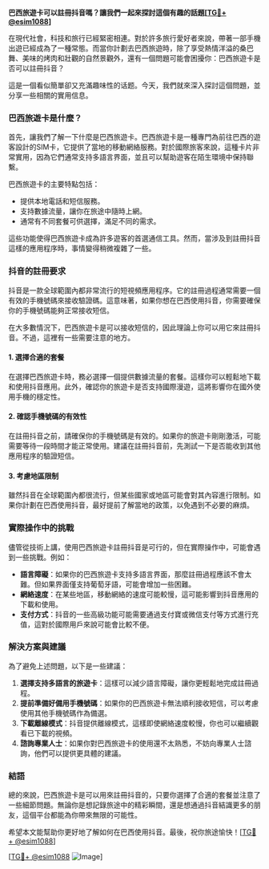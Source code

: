 **巴西旅遊卡可以註冊抖音嗎？讓我們一起來探討這個有趣的話題[[TG💪+ @esim1088](https://t.me/s/esim1088)]**

在現代社會，科技和旅行已經緊密相連。對於許多旅行愛好者來說，帶著一部手機出遊已經成為了一種常態。而當你計劃去巴西旅遊時，除了享受熱情洋溢的桑巴舞、美味的烤肉和壯觀的自然景觀外，還有一個問題可能會困擾你：巴西旅遊卡是否可以註冊抖音？

這是一個看似簡單卻又充滿趣味性的话题。今天，我們就來深入探討這個問題，並分享一些相關的實用信息。

### 巴西旅遊卡是什麼？

首先，讓我們了解一下什麼是巴西旅遊卡。巴西旅遊卡是一種專門為前往巴西的遊客設計的SIM卡，它提供了當地的移動網絡服務。對於國際旅客來說，這種卡片非常實用，因為它們通常支持多語言界面，並且可以幫助遊客在陌生環境中保持聯繫。

巴西旅遊卡的主要特點包括：

- 提供本地電話和短信服務。
- 支持數據流量，讓你在旅途中隨時上網。
- 通常有不同套餐可供選擇，滿足不同的需求。

這些功能使得巴西旅遊卡成為許多遊客的首選通信工具。然而，當涉及到註冊抖音這樣的應用程序時，事情變得稍微複雜了一些。

### 抖音的註冊要求

抖音是一款全球範圍內都非常流行的短視頻應用程序。它的註冊過程通常需要一個有效的手機號碼來接收驗證碼。這意味著，如果你想在巴西使用抖音，你需要確保你的手機號碼能夠正常接收短信。

在大多數情況下，巴西旅遊卡是可以接收短信的，因此理論上你可以用它來註冊抖音。不過，這裡有一些需要注意的地方。

#### 1. 選擇合適的套餐

在選擇巴西旅遊卡時，務必選擇一個提供數據流量的套餐。這樣你可以輕鬆地下載和使用抖音應用。此外，確認你的旅遊卡是否支持國際漫遊，這將影響你在國外使用手機的穩定性。

#### 2. 確認手機號碼的有效性

在註冊抖音之前，請確保你的手機號碼是有效的。如果你的旅遊卡剛剛激活，可能需要等待一段時間才能正常使用。建議在註冊抖音前，先測試一下是否能收到其他應用程序的驗證短信。

#### 3. 考慮地區限制

雖然抖音在全球範圍內都很流行，但某些國家或地區可能會對其內容進行限制。如果你計劃在巴西使用抖音，最好提前了解當地的政策，以免遇到不必要的麻煩。

### 實際操作中的挑戰

儘管從技術上講，使用巴西旅遊卡註冊抖音是可行的，但在實際操作中，可能會遇到一些挑戰。例如：

- **語言障礙**：如果你的巴西旅遊卡支持多語言界面，那麼註冊過程應該不會太難。但如果界面僅支持葡萄牙語，可能會增加一些困難。
- **網絡速度**：在某些地區，移動網絡的速度可能較慢，這可能影響到抖音應用的下載和使用。
- **支付方式**：抖音的一些高級功能可能需要通過支付寶或微信支付等方式進行充值，這對於國際用戶來說可能會比較不便。

### 解決方案與建議

為了避免上述問題，以下是一些建議：

1. **選擇支持多語言的旅遊卡**：這樣可以減少語言障礙，讓你更輕鬆地完成註冊過程。
2. **提前準備好備用手機號碼**：如果你的巴西旅遊卡無法順利接收短信，可以考慮使用其他手機號碼作為備選。
3. **下載離線模式**：抖音提供離線模式，這樣即使網絡速度較慢，你也可以繼續觀看已下載的視頻。
4. **諮詢專業人士**：如果你對巴西旅遊卡的使用還不太熟悉，不妨向專業人士諮詢，他們可以提供更具體的建議。

### 結語

總的來說，巴西旅遊卡是可以用來註冊抖音的，只要你選擇了合適的套餐並注意了一些細節問題。無論你是想記錄旅途中的精彩瞬間，還是想通過抖音結識更多的朋友，這個平台都能為你帶來無限的可能性。

希望本文能幫助你更好地了解如何在巴西使用抖音。最後，祝你旅途愉快！[[TG💪+ @esim1088](https://t.me/s/esim1088)]

[[TG💪+ @esim1088](https://t.me/s/esim1088) ![Image](https://i.postimg.cc/4NQfJmqS/Snipaste-2025-05-13-00-14-12.png)]